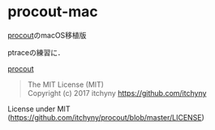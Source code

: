 # procout-mac
[procout](https://github.com/itchyny/procout)のmacOS移植版

ptraceの練習に．

[procout](https://github.com/itchyny/procout)  
>The MIT License (MIT)  
>Copyright (c) 2017 itchyny <https://github.com/itchyny>  

License under MIT (https://github.com/itchyny/procout/blob/master/LICENSE)
